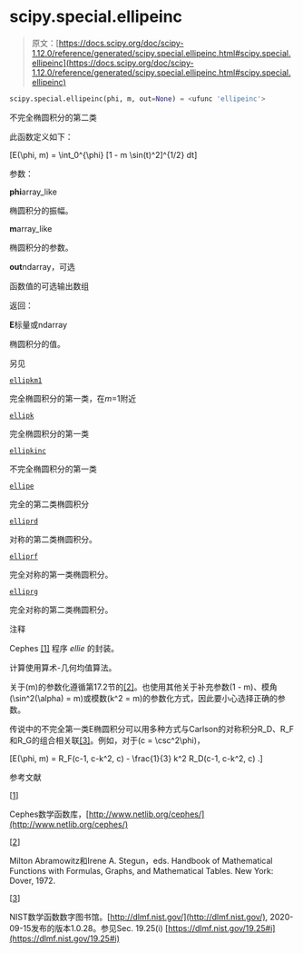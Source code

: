 # scipy.special.ellipeinc

> 原文：[https://docs.scipy.org/doc/scipy-1.12.0/reference/generated/scipy.special.ellipeinc.html#scipy.special.ellipeinc](https://docs.scipy.org/doc/scipy-1.12.0/reference/generated/scipy.special.ellipeinc.html#scipy.special.ellipeinc)

```py
scipy.special.ellipeinc(phi, m, out=None) = <ufunc 'ellipeinc'>
```

不完全椭圆积分的第二类

此函数定义如下：

\[E(\phi, m) = \int_0^{\phi} [1 - m \sin(t)^2]^{1/2} dt\]

参数：

**phi**array_like

椭圆积分的振幅。

**m**array_like

椭圆积分的参数。

**out**ndarray，可选

函数值的可选输出数组

返回：

**E**标量或ndarray

椭圆积分的值。

另见

[`ellipkm1`](https://docs.scipy.org/doc/scipy-1.12.0/reference/generated/scipy.special.ellipkm1.html#scipy.special.ellipkm1 "scipy.special.ellipkm1")

完全椭圆积分的第一类，在*m*=1附近

[`ellipk`](https://docs.scipy.org/doc/scipy-1.12.0/reference/generated/scipy.special.ellipk.html#scipy.special.ellipk "scipy.special.ellipk")

完全椭圆积分的第一类

[`ellipkinc`](https://docs.scipy.org/doc/scipy-1.12.0/reference/generated/scipy.special.ellipkinc.html#scipy.special.ellipkinc "scipy.special.ellipkinc")

不完全椭圆积分的第一类

[`ellipe`](https://docs.scipy.org/doc/scipy-1.12.0/reference/generated/scipy.special.ellipe.html#scipy.special.ellipe "scipy.special.ellipe")

完全的第二类椭圆积分

[`elliprd`](https://docs.scipy.org/doc/scipy-1.12.0/reference/generated/scipy.special.elliprd.html#scipy.special.elliprd "scipy.special.elliprd")

对称的第二类椭圆积分。

[`elliprf`](https://docs.scipy.org/doc/scipy-1.12.0/reference/generated/scipy.special.elliprf.html#scipy.special.elliprf "scipy.special.elliprf")

完全对称的第一类椭圆积分。

[`elliprg`](https://docs.scipy.org/doc/scipy-1.12.0/reference/generated/scipy.special.elliprg.html#scipy.special.elliprg "scipy.special.elliprg")

完全对称的第二类椭圆积分。

注释

Cephes [[1]](#r35479d92fe58-1) 程序 *ellie* 的封装。

计算使用算术-几何均值算法。

关于\(m\)的参数化遵循第17.2节的[[2]](#r35479d92fe58-2)。也使用其他关于补充参数\(1 - m\)、模角\(\sin^2(\alpha) = m\)或模数\(k^2 = m\)的参数化方式，因此要小心选择正确的参数。

传说中的不完全第一类E椭圆积分可以用多种方式与Carlson的对称积分R_D、R_F和R_G的组合相关联[[3]](#r35479d92fe58-3)。例如，对于\(c = \csc^2\phi\)，

\[E(\phi, m) = R_F(c-1, c-k^2, c) - \frac{1}{3} k^2 R_D(c-1, c-k^2, c) .\]

参考文献

[[1](#id1)]

Cephes数学函数库，[http://www.netlib.org/cephes/](http://www.netlib.org/cephes/)

[[2](#id2)]

Milton Abramowitz和Irene A. Stegun，eds. Handbook of Mathematical Functions with Formulas, Graphs, and Mathematical Tables. New York: Dover, 1972.

[[3](#id3)]

NIST数学函数数字图书馆。[http://dlmf.nist.gov/](http://dlmf.nist.gov/), 2020-09-15发布的版本1.0.28。参见Sec. 19.25(i) [https://dlmf.nist.gov/19.25#i](https://dlmf.nist.gov/19.25#i)
